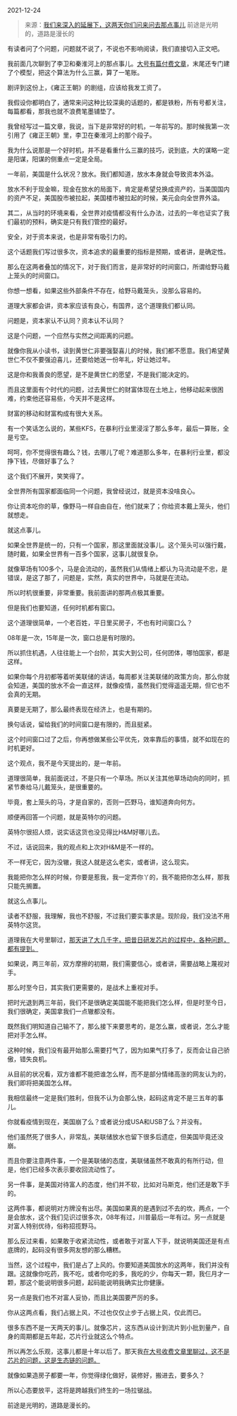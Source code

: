 2021-12-24

> 来源：[我们来深入的延展下，这两天你们问来问去那点事儿](http://mp.weixin.qq.com/s?__biz=MzU3NDc5Nzc0NQ==&mid=2247510872&idx=1&sn=e63139a344a8ea106bcd7d2931eb4794&chksm=fd2e0986ca598090c68dcc48c73789e03d36919821ab5db114313b4a7fcfa6822bb002404d9c&scene=27#wechat_redirect)
> 前途是光明的，道路是漫长的

有读者问了个问题，问题就不说了，不说也不影响阅读，我们直接切入正文吧。

  

我前面几次聊到了李卫和秦淮河上的那点事儿。[大号有篇付费文章](http://mp.weixin.qq.com/s?__biz=MzU0MjYwNDU2Mw==&mid=2247502967&idx=2&sn=80503cafb3e736c76caace8ff2f26117&chksm=fb1aa00bcc6d291d586c19783b1a2482c427ba6127d55357750250ff48990aa73046ff65f5ef&scene=21#wechat_redirect)，末尾还专门建了个模型，把这个算法为什么三赢，算了一笔账。  

  

剧评到这份上，《雍正王朝》的剧组，应该给我发工资了。

  

我假设你都明白了，通常来问这种比较深奥的话题的，都是铁粉，所有号都关注，每篇都看，那我也就不浪费笔墨铺垫了。

  

我曾经写过一篇文章，我说，当下是非常好的时机，一年前写的。那时候我第一次引用了《雍正王朝》里，李卫在秦淮河上的那个段子。

  

我为什么说那是一个好时机，并不是看重什么三赢的技巧，说到底，大的谋略一定是阳谋，阳谋的侧重点一定是全局。  

  

一年前，美国是什么状况？放水。我们都知道，放水本身就会导致资本外溢。  

  

放水不利于现金嘛，现金在放水的局面下，肯定是希望兑换成资产的，当美国国内的资产不足，美国股市被拉起，美国楼市被拉起的时候，美元会向全世界外溢。

  

其二，从当时的环境来看，全世界对疫情都没有什么办法，过去的一年也证实了我们最初的预料，确实是只有我们管控的最好。  

  

安全，对于资本来说，也是非常有吸引力的。  

  

这个话题我们写过很多次，资本追求的最重要的指标是预期，或者讲，是确定性。

  

那么在这两者叠加的情况下，对于我们而言，是非常好的时间窗口，所谓给野马戴上笼头的时间窗口。  

  

你想一想看，如果这些外部条件不存在，给野马戴笼头，没那么容易的。  

  

道理大家都会讲，资本家应该有良心，有国界，这个道理我们都认同。  

  

问题是，资本家认不认同？资本认不认同？

  

这是个问题，一个应然与实然之间距离的问题。

  

就像你我从小读书，读到黄世仁非要强娶喜儿的时候，我们都不愿意。我们希望黄世仁不仅不要强迫喜儿，还要给她送一份年礼，好让她过年。

  

这是你和我善良的愿望，是不是黄世仁的愿望，不是我们能决定的。

  

而且这里面有个时代的问题，过去黄世仁的财富体现在土地上，他移动起来很困难，约束他还容易些，今天并不是这样。  

  

财富的移动和财富构成有很大关系。

  

有一个笑话怎么说的，某些KFS，在暴利行业里浸淫了那么多年，最后一算账，全是亏空。  

  

呵呵，你不觉得很有趣么？钱，去哪儿了呢？难道那么多年，在暴利行业里，都没挣下钱，尽做好事了么？

  

这个我们不展开，笑笑得了。

  

全世界所有国家都面临同一个问题，我曾经说过，就是资本没啥良心。  

  

你让资本吃你的草，像野马一样自由自在，他们就来了；你给资本戴上笼头，他们就想走。  

  

就这点事儿。  

  

如果全世界是统一的，只有一个国家，那这里面就没事儿。这个笼头可以强行戴，随时戴，如果全世界有一百多个国家，这事儿就很复杂。  

  

就像草场有100多个，马是会流动的，虽然我们从情绪上都认为马流动是不忠，是错误，是这了那了，问题是，实然，真实的世界中，马就是在流动。  

  

所以时机很重要，非常重要。我前面讲的那两点极其重要。  

  

但是我们也要知道，任何时机都有窗口。  

  

这个道理很简单，一个老百姓，平日里买房子，不也有时间窗口么？  

  

08年是一次，15年是一次，窗口总是有时限的。

  

所以抓住机遇，人往往能上一个台阶，其实大到公司，任何团体，哪怕国家，都是这样。  

  

如果你每个月初都等着听美联储的讲话，每周都关注美联储的政策方向，那么你就会知道，美国的放水不会一直这样，就像疫情，虽然我们觉得遥遥无期，但它也不会真的无期。  

  

真要是无期了，那么最终表现在经济上，也是有期的。  

  

换句话说，留给我们的时间窗口是有限的，而且挺紧。  

  

这个时间窗口过了之后，你再想做某些公平优先，效率靠后的事情，就不如现在的时机更好。  

  

这个观点，我不是今天提出的，是一年前。

  

道理很简单，我前面说过，不是只有一个草场。所以关注其他草场动向的同时，抓紧节奏给马儿戴笼头，是很重要的。  

  

毕竟，套上笼头的马，才是自家的，否则一匹野马，谁知道奔向何方。

  

顺便再回答一个问题，就是英特尔的问题。  

  

英特尔很招人烦，说实话这货也没见得比H&M好哪儿去。

  

不过，话说回来，我的观点和上次对H&M是不一样的。

  

不一样无它，因为没辙，我这人就是这么老实，或者讲，这么现实。

  

我能把你怎么样的时候，你要是惹我，我一定弄你丫的，我不能把你怎么样，那我只能先搁置。  

  

就这么点事儿。

  

读者不舒服，我理解，我也不舒服，不过我们要实事求是。现阶段，我们没法不用英特尔这货。  

  

道理我在大号里聊过，[那天讲了大几千字，把昔日研发芯片的过程中，各种问题，都有提到。](http://mp.weixin.qq.com/s?__biz=MzU0MjYwNDU2Mw==&mid=2247502967&idx=2&sn=80503cafb3e736c76caace8ff2f26117&chksm=fb1aa00bcc6d291d586c19783b1a2482c427ba6127d55357750250ff48990aa73046ff65f5ef&scene=21#wechat_redirect)  

  

如果说，两三年前，双方摩擦的初期，我们需要信心，或者讲，需要战略上蔑视对手。

  

那么时至今日，其实我们更需要的，是战术上重视对手。

  

把时光退到两三年前，我们不是很确定美国能不能把我们怎么样，但是时至今日，我们很确定，美国拿我们一点辙都没有。  

  

既然我们明知道自己输不了，那么接下来要思考的，是怎么赢，或者说，怎么才能把对手怎么样。  

  

这种时候，我们没有最开始那么需要打气了，因为如果气打多了，反而会让自己骄傲，错失良机。  

  

从目前的状况看，双方谁都不能把谁怎么样，而不是部分情绪高涨的网友认为的，我们即将把美国怎么样。

  

我相信最终一定是我们胜利，但我不认为会那么快，起码这肯定不是三五年的事儿。  

  

你就看疫情到现在，美国崩了么？或者说分成USA和USB了么？并没有。  

  

他们虽然死了很多人，非常乱，美联储放水也留下很多后遗症，但美国毕竟还没崩。  

  

而且你要注意两件事，一个是美联储的态度，美联储虽然不敢真的有所行动，但是，他们已经多次表示要收回流动性了。  

  

另一件事，是美国对待富人的态度，他们并不软，比如对马斯克，他们还是敢下手的。  

  

这两件事，都说明对方牌没有出尽。美国如果真的是遇到过不去的坎，两点，一个是会放水，这个我们见识过很多次，08年有过，川普最后一年有过。另一点就是对富人特别优待，俗称招揽野马。

  

那么反过来看，如果敢于收紧流动性，或者敢于对富人下手，就说明美国还是有点底牌的，起码没有很多网友想的那么糟糕。  

  

当然，这个过程中，我们是占了上风的。你要知道美国放水的这两年，我们并没有跟。这就像你吃药，我不吃，或者你吃的多，我吃的少，你每天一颗，我仨月才一颗，那这个能说明很多问题，起码能说明我确实比你健康。

  

另一点是我们也不对富人妥协，而且比美国要严厉的多。  

  

你从这两点看，我们占据上风，不过也仅仅止步于占据上风，仅此而已。  

  

很多东西不是一天两天的事儿。就像芯片，这东西从设计到流片到小批到量产，自身的周期都是五年起，芯片行业就这么个特点。  

  

所以再怎么乐观，这事儿都是十年以后了。那天我[在大号收费文章里聊过，这不是芯片的问题，这是生态链的问题。](http://mp.weixin.qq.com/s?__biz=MzU0MjYwNDU2Mw==&mid=2247502967&idx=2&sn=80503cafb3e736c76caace8ff2f26117&chksm=fb1aa00bcc6d291d586c19783b1a2482c427ba6127d55357750250ff48990aa73046ff65f5ef&scene=21#wechat_redirect)

  

就像如果造房子都要一年，你觉得绿化做好，装修好，搬进去，要多久？

  

所以心态要放平，这将是跨越我们终生的一场拉锯战。

  

前途是光明的，道路是漫长的。

